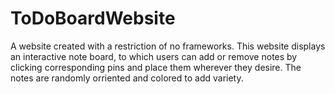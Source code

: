 # ToDoBoardWebsite
A website created with a restriction of no frameworks. This website displays an interactive note board, to which users can add or remove notes by clicking corresponding pins and place them wherever they desire. The notes are randomly orriented and colored to add variety.
